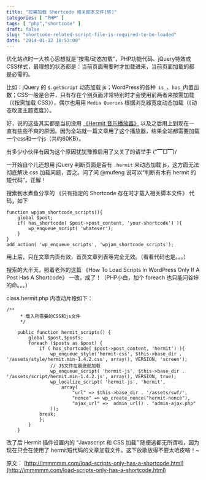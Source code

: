 ```yaml
---
title: "按需加载 Shortcode 相关脚本文件[转]"
categories: [ "PHP" ]
tags: [ "php","shortcode" ]
draft: false
slug: "shortcode-related-script-file-is-required-to-be-loaded"
date: "2014-01-12 18:53:00"
---
```


优化站点时一大核心思想就是“按需/动态加载”，PHP功能代码、jQuery特效或CSS样式，最理想的状态都是：当前页面需要时才加载进来，当前页面加载的都是必需的。

比如：jQuery 的 `$.getScript` 动态加载 js；WordPress的各种` is_`、`has_`内置函数；CSS一般是合并，只有存在个别页面非常特别时才会使用前两者来按需加载（《按需加载 CSS》），偶尔也用用 `Media Queries` 根据浏览器宽度动态加载（《动态改变主题宽度》）。

好，说的这些其实都是当初没用 [《Hermit 音乐播放器》](http://mufeng.me/hermit-for-wordpress.html) 以及之后用上到现在一直有些些不爽的原因。因为全站就一篇文章用了这个播放器，结果全站都需要加载一个css和一个js（共约60KB）。

有多少小伙伴有因为这个原因犹犹豫豫启用了又关了的请举手 ("▔□▔)/


<!--more-->


一开始自个儿还想用 jQuery 判断页面是否有 `.hermit` 来动态加载 js，这方面无法彻底解决 css 加载问题，否之。问了问 @mufeng 说可以“判断有木有 hermit 的短代码”，正解！

搜索到水煮鱼分享的 《只有指定的 Shortcode 存在时才载入相关脚本文件》 代码，如下

    function wpjam_shortcode_scripts(){
      	global $post;
      	if( has_shortcode( $post->post_content, 'your-shortcode') ){
        	wp_enqueue_script( 'whatever');
      	}
    }
    add_action( 'wp_enqueue_scripts', 'wpjam_shortcode_scripts');

用上后，只在文章内页有效，首页文章列表等完全无效。（看看代码也是。。。）

搜索的大半天，照着老外的这篇 《How To Load Scripts In WordPress Only If A Post Has A Shortcode》 一改，成了！（PHP小白，加个 foreach 也只能问谷婶的命。。。）

class.hermit.php 内改动片段如下：

	

    /**
    	 * 载入所需要的CSS和js文件
    	 */	
     
    	public function hermit_scripts() {
    		global $post,$posts;
    		foreach ($posts as $post) {
    			if ( has_shortcode( $post->post_content, 'hermit') ){
    				wp_enqueue_style('hermit-css', $this->base_dir . '/assets/style/hermit.min-1.4.2.css', array(), VERSION, 'screen');
    				// JS文件在最底部加载
    				wp_enqueue_script( 'hermit-js', $this->base_dir . '/assets/script/hermit.min-1.4.2.js', array(), VERSION, true);
    				wp_localize_script( 'hermit-js', 'hermit', 
    					array(
    						"url" => $this->base_dir . '/assets/swf/',
    						"nonce" => wp_create_nonce("hermit-nonce"),
    						"ajax_url" =>  admin_url() . "admin-ajax.php"
    				));
    			break;
    			};
    		}
    	}

改了后 Hermit 插件设置内的 “Javascript 和 CSS 加载” 随便选都无所谓啦，因为现在只会在使用了 hermit短代码的文章加载文件。这下放歌放得不要太哈皮咯！~

原文： [http://immmmm.com/load-scripts-only-has-a-shortcode.html](http://immmmm.com/load-scripts-only-has-a-shortcode.html)